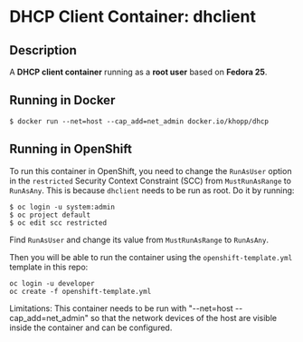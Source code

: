 # DHCP Client Container: dhclient


## Description

A **DHCP client container** running as a **root user** based on **Fedora 25**. 


## Running in Docker

```
$ docker run --net=host --cap_add=net_admin docker.io/khopp/dhcp
```

## Running in OpenShift

To run this container in OpenShift, you need to change the `RunAsUser` option in the `restricted` Security Context Constraint (SCC) from `MustRunAsRange` to `RunAsAny`. This is because `dhclient` needs to be run as root. Do it by running:

```
$ oc login -u system:admin
$ oc project default
$ oc edit scc restricted
```

Find `RunAsUser` and change its value from `MustRunAsRange` to `RunAsAny`.

Then you will be able to run the container using the `openshift-template.yml` template in this repo:

```
oc login -u developer
oc create -f openshift-template.yml
```

Limitations:
This container needs to be run with "--net=host --cap_add=net_admin" so that the network devices of the host are visible inside the container and can be configured.
